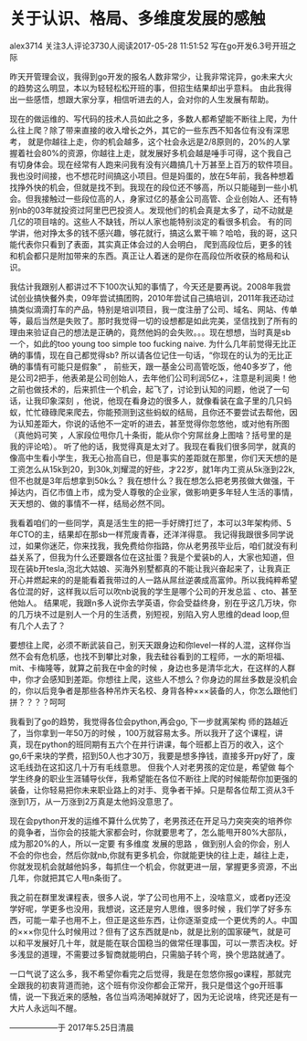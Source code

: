 # 关于认识、格局、多维度发展的感触

alex3714
关注3人评论3730人阅读2017-05-28 11:51:52
写在go开发6.3号开班之际

昨天开管理会议，我得到go开发的报名人数非常少，让我非常诧异，go未来大火的趋势这么明显，本以为轻轻松松开班的事，但招生结果却出乎意料。 由此我得出一些感悟，想跟大家分享，相信听进去的人，会对你的人生发展有帮助。

现在的做运维的、写代码的技术人员如此之多，多数人都希望能不断往上爬，为什么往上爬？除了带来直接的收入增长之外，其它的一些东西不知各位有没有深思考， 就是你越往上走，你的机会越多，这个社会永远是2/8原则的，20%的人掌握着社会80%的资源，你越往上走，就发展好多机会越是唾手可得，这个我自己有切身体会。现在经常有人跑来问我有没有兴趣搞几十万甚至上百万的软件项目。我也没时间接，也不想花时间搞这小项目。但是妈蛋的，放在5年前，我各种想着找挣外快的机会，但就是找不到。我现在的段位还不够高，所以只能碰到一些小机会。但我接触过一些段位高的人，身家过亿的基金公司高管、企业创始人、还有特别nb的03年就投资过阿里巴巴投资人。发现他们的机会真是太多了，动不动就是几亿的项目啥的。这些人不缺钱，所以人家也能特别淡定的看很多机会。 
有的同学讲，他对挣太多的钱不感兴趣，够花就行，搞这么累干嘛？哈哈，我的哥，这只能代表你只看到了表面，其实真正体会过的人会明白， 爬到高段位后，更多的钱和机会都只是附加带来的东西。真正让人着迷的是你在高段位所收获的格局和认识。


我估计我跟别人都讲过不下100次认知的事情了，今天还是要再说。2008年我尝试创业搞快餐外卖，09年尝试搞团购，2010年尝试自己搞培训，2011年我还动过搞类似滴滴打车的产品，特别是培训项目，我一度注册了公司、域名、网站、传单等，最后当然是失败了。那时我觉得一切的设想都是如此完美，坚信找到了所有的理由来验证自己的想法是正确的，竟然他妈的会失败。。。现在想想，当时真是sb一个，如此的too young too simple too fucking naive. 为什么几年前觉得无比正确的事情，现在自己都觉得sb? 所以请各位记住一句话，“你现在的认为的无比正确的事情有可能只是假象” ， 前些天，跟一基金公司高管吃饭，他40多岁了，他是公司2把手，他表弟是公司创始人，去年他们公司利润5亿+，注意是利润奥！他之前也做技术的，后来抓住一个机会，起飞了，讨论到认知的问题，他说了一句话，让我印象深刻 ，他说，他现在看身边的很多人，就像看装在盒子里的几只蚂蚁，忙忙碌碌爬来爬去，你能预测到这些蚂蚁的结局，且你还不要尝试去帮他，因为认知差距大，你说的话他不一定听的进去，甚至觉得你忽悠他，或对他有所图（真他妈可笑 ，人家段位甩你几十条街，能从你个穷屌丝身上图啥？括号里的是我的评论哈）。 听了他的话，我觉得真是太对了。我现在看我们很多同学，就真的像高中生看小学生，我无心抬高自已，但是事实的差距就在那里，你们天天想的是工资怎么从15k到20，到30k,刘耀混的好些，才22岁，就1年内工资从5k涨到22k,但不也就是3年后想拿到50k么？ 我在想什么？我在想怎么把老男孩做大做强，干掉达内，百亿市值上市，成为受人尊敬的企业家，做影响更多年轻人生活的事情，天天想的、做的事情不一样，结局必然不同。

我看着咱们的一些同学，真是活生生的把一手好牌打烂了，本可以3年架构师、5年CTO的主，结果却在那sb一样荒废青春，还洋洋得意。 我记得我跟很多同学说过，如果你迷茫，你来找我，我免费给你指路，你从老男孩毕业后，咱们就没有利益关系了，但我为什么还要跟各位在这扯蛋？我是个爱装b的人，大家也知道，但现在装b开tesla,泡北大姑娘、买海外别墅都真的不能让我兴奋起来了，让我真正开心并燃起来的的是能看着我带过的人一路从屌丝逆袭成高富帅。所以我纯粹希望各位混的好，这样我以后可以吹nb说我的学生是哪个公司的开发总监 、cto、甚至他始人。 结果呢，我跟n多人说你去学英语，你会受益终身，别在乎这几万块，你的几万块不过是别人一个月的生活费，别短视，别陷入穷人思维的dead loop,但有几个人去了？

要想往上爬，必须不断武装自己，别天天跟身边和你level一样的人混，这样你当然不会有危机感，也找不到攀比对象，我去硅谷看到的工程师，一水的斯坦福、mit、卡梅隆等，就算之前我在中金的时候 ，身边也多是清华北大，在这样的人群中，你才会感知到差距。你想往上爬，这些人不想么？你身边的屌丝多数是没机会的，你以后竞争者是那些各种吊炸天名校、身背各种×××装备的人，你怎么跟他们拼？？？？呵呵


我看到了go的趋势，我觉得各位会python,再会go, 下一步就离架构 师的路越近了，当你拿到一年50万的时候 ，100万就容易太多。所以我开了这个课程，讲真，现在python的班同期有五六个在并行讲课，每个班都上百万的收入，这个go,6千来块的学费，招到50人也才30万，我要是想多挣钱，直接多开py好了，废这毛线劲在这扣这几十万有毛线意思。 但我个人对老男孩的定位是，希望做 每个学生终身的职业生涯辅导伙伴，我希望能在各位不断往上爬的时候能帮你加更强的装备，让你轻易把你未来职业路上的对手、竞争者干掉。只是帮各位帮工资从3千涨到1万，从一万涨到2万真是太他妈没意思了。

现在会python开发的运维不算什么优势了，老男孩还在开足马力突突突的培养你的竟争者，当你会的技能大家都会时，你就要思考了，怎么能甩开80%大部队，成为那20%的人，所以一定要 有多维度 发展的思路 ，做到别人会的你会，别人不会的你也会，然后你就nb,你就有更多机会，你就能更快的往上走，越往上走，你就发现机会就越他妈多，每抓住一个机会，你就更进一层，掌握更多资源，不出几年，你就把其它人甩n条街了。

我之前在群里发课程表，很多人说，学了公司也用不上，没啥意义，或者py还没学好呢，学更多也没用，我想说，这还是穷人思维，很多时候 ，我们学了好多东西，可能一辈子也用不上，但正是这些东西，让你逐渐变成一个更优秀的人。中国的×××你见什么时候用过？但有了这东西就是nb，就是比别的国家硬气，就是可以和平发展好几十年，就是能在联合国稳当的做常任理事国，可以一票否决权。好多浅显的道理，不需要过多智商就能明白，只需脑子转个弯，换个思路就通了。

一口气说了这么多，我不希望你看完之后觉得，我是在忽悠你报go课程，那就完全跟我的初衷背道而驰，这个班有你没你都会正常开，我只是借这个go开班事情，说一下我近来的感触，各位当鸡汤喝掉就好了，因为无论说啥，终究还是有一大片人永远叫不醒。


——————于 2017年5.25日清晨